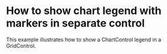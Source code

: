 # How to show chart legend with markers in separate control


<p>This example illustrates how to show a ChartControl legend in a GridControl.</p>

<br/>


